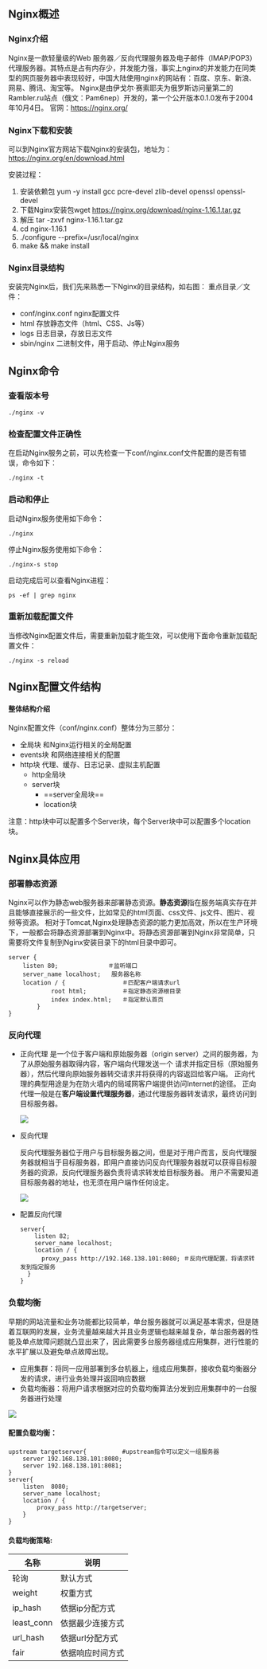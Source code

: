 ## Nginx概述

### Nginx介绍

Nginx是一款轻量级的Web 服务器／反向代理服务器及电子邮件（IMAP/POP3）代理服务器。其特点是占有内存少，并发能力强，事实上nginx的并发能力在同类型的网页服务器中表现较好，中国大陆使用nginx的网站有：百度、京东、新浪、网易、腾讯、淘宝等。
Nginx是由伊戈尔·赛索耶夫为俄罗斯访问量第二的Rambler.ru站点（俄文：Pam6nep）开发的，第一个公开版本0.1.0发布于2004年10月4日。
官网：https://nginx.org/

###  Nginx下载和安装
可以到Nginx官方网站下载Nginx的安装包，地址为：https://nginx.org/en/download.html

安装过程：

1. 安装依赖包 yum -y install gcc pcre-devel zlib-devel openssl openssl-devel 
2. 下载Nginx安装包wget https://nginx.org/download/nginx-1.16.1.tar.gz
3. 解压 tar -zxvf nginx-1.16.1.tar.gz
4. cd nginx-1.16.1
5. ./configure --prefix=/usr/local/nginx
6. make && make install

### Nginx目录结构

安装完Nginx后，我们先来熟悉一下Nginx的目录结构，如右图：
重点目录／文件：

- conf/nginx.conf	nginx配置文件
- html                   存放静态文件（html、CSS、Js等）
- logs                   日志目录，存放日志文件
- sbin/nginx          二进制文件，用于启动、停止Nginx服务

## Nginx命令

### 查看版本号

`./nginx -v`

### 检查配置文件正确性

在启动Nginx服务之前，可以先检查一下conf/nginx.conf文件配置的是否有错误，命令如下：

`./nginx -t`

### 启动和停止

启动Nginx服务使用如下命令：

`./nginx`

停止Nginx服务使用如下命令：

`./nginx-s stop`

启动完成后可以查看Nginx进程：

`ps -ef | grep nginx`

### 重新加载配置文件

当修改Nginx配置文件后，需要重新加载才能生效，可以使用下面命令重新加载配置文件：

`./nginx -s reload`

## Nginx配置文件结构

#### 整体结构介绍

Nginx配置文件（conf/nginx.conf）整体分为三部分：

- 全局块			和Nginx运行相关的全局配置
- events块                    和网络连接相关的配置
- http块                         代理、缓存、日志记录、虚拟主机配置
  - http全局块           
  - server块
    - ==server全局块==
    - location块

注意：http块中可以配置多个Server块，每个Server块中可以配置多个location块。

## Nginx具体应用

### 部署静态资源

Nginx可以作为静态web服务器来部署静态资源。**静态资源**指在服务端真实存在并且能够直接展示的一些文件，比如常见的html页面、css文件、js文件、图片、视频等资源。
相对于Tomcat,Nginx处理静态资源的能力更加高效，所以在生产环境下，一般都会将静态资源部署到Nginx中。将静态资源部署到Nginx非常简单，只需要将文件复制到Nginx安装目录下的html目录中即可。

```
server {
	listen 80;				＃监听端口
	server_name localhost;	 服务器名称
	location / {				＃匹配客户端请求url
			root html;			＃指定静态资源根目录
			index index.html;	＃指定默认首页
		}
}
```

### 反向代理

- 正向代理
  是一个位于客户端和原始服务器（origin server）之间的服务器，为了从原始服务器取得内容，客户端向代理发送一个
  请求并指定目标（原始服务器），然后代理向原始服务器转交请求并将获得的内容返回给客户端。
  正向代理的典型用途是为在防火墙内的局域网客户端提供访问Internet的途径。
  正向代理一般是在**客户端设置代理服务器**，通过代理服务器转发请求，最终访问到目标服务器。

  ![](images/Snipaste_2024-11-12_22-34-50.png)

- 反向代理

  反向代理服务器位于用户与目标服务器之间，但是对于用户而言，反向代理服务器就相当于目标服务器，即用户直接访问反向代理服务器就可以获得目标服务器的资源，反向代理服务器负责将请求转发给目标服务器。
  用户不需要知道目标服务器的地址，也无须在用户端作任何设定。

  ![](images/Snipaste_2024-11-12_22-35-39.png)

- 配置反向代理

  ```
  server{
      listen 82;
      server_name localhost;
      location / {
  		proxy_pass http://192.168.138.101:8080;	＃反向代理配置，将请求转发到指定服务
  	}
  }
  ```

### 负载均衡

早期的网站流量和业务功能都比较简单，单台服务器就可以满足基本需求，但是随着互联网的发展，业务流量越来越大并且业务逻辑也越来越复杂，单台服务器的性能及单点故障问题就凸显出来了，因此需要多台服务器组成应用集群，进行性能的水平扩展以及避免单点故障出现。

- 应用集群：将同一应用部署到多台机器上，组成应用集群，接收负载均衡器分发的请求，进行业务处理并返回响应数据
- 负载均衡器：将用户请求根据对应的负载均衡算法分发到应用集群中的一台服务器进行处理

![](images/Snipaste_2024-11-12_22-45-51.png)

#### 配置负载均衡：

```
upstream targetserver{			#upstream指令可以定义一组服务器
	server 192.168.138.101:8080;
	server 192.168.138.101:8081;
}
server{
	listen	8080;
	server_name localhost;
	location / {
		proxy_pass http://targetserver;
	}
}
```

#### 负载均衡策略:

| 名称       | 说明             |
| ---------- | ---------------- |
| 轮询       | 默认方式         |
| weight     | 权重方式         |
| ip_hash    | 依据ip分配方式   |
| least_conn | 依据最少连接方式 |
| url_hash   | 依据url分配方式  |
| fair       | 依据响应时间方式 |
